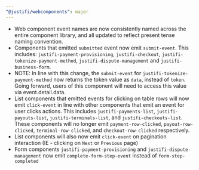 ```yaml
---
"@justifi/webcomponents": major
---
```


- Web component event names are now consistently named across the entire component library, and all updated to reflect present tense naming convention. 
 - Components that emitted `submitted` event now emit `submit-event`. This includes: `justifi-payment-provisioning`, `justifi-checkout`, `justifi-tokenize-payment-method`, `justifi-dispute-management` and `justifi-business-form`.
  - NOTE: In line with this change, the `submit-event` for `justifi-tokenize-payment-method` now returns the token value as `data`, instead of `token`. Going forward, users of this component will need to access this value via event.detail.data.
 - List components that emitted events for clicking on table rows will now emit `click-event` in line with other components that emit an event for user clicks actions. This includes `justifi-payments-list`, `justifi-payouts-list`, `justifi-terminals-list`, and `justifi-checkouts-list`. These components will no longer emit `payment-row-clicked`, `payout-row-clicked`, `terminal-row-clicked`, and `checkout-row-clicked` respectively. 
  - List components will also now emit `click-event` on pagination interaction (IE - clicking on `Next` or `Previous` page)
 - Form components `justifi-payment-provisioning` and `justifi-dispute-management` now emit `complete-form-step-event` instead of `form-step-completed`
